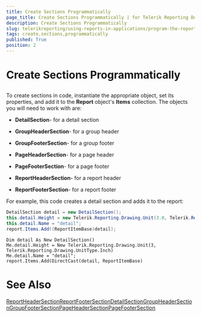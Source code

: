 ```yaml
---
title: Create Sections Programmatically
page_title: Create Sections Programmatically | for Telerik Reporting Documentation
description: Create Sections Programmatically
slug: telerikreporting/using-reports-in-applications/program-the-report-definition/create-sections-programmatically
tags: create,sections,programmatically
published: True
position: 2
---
```


# Create Sections Programmatically



## 



To create sections in code, instantiate the appropriate object, set its properties, and add it to the __Report__ object's __Items__ collection. The objects you will need to work with are:

* __DetailSection__- for a detail section

* __GroupHeaderSection__- for a group header

* __GroupFooterSection__- for a group footer

* __PageHeaderSection__- for a page header

* __PageFooterSection__- for a page footer

* __ReportHeaderSection__- for a report header

* __ReportFooterSection__- for a report footer

For example, this code creates a detail section and adds it to the report:

	
````C#
DetailSection detail = new DetailSection();
this.detail.Height = new Telerik.Reporting.Drawing.Unit(3.0, Telerik.Reporting.Drawing.UnitType.Inch);
this.detail.Name = "detail";
report.Items.Add((ReportItemBase)detail);
````



	
````VB.NET
Dim detail As New DetailSection()
Me.detail.Height = New Telerik.Reporting.Drawing.Unit(3, Telerik.Reporting.Drawing.UnitType.Inch)
Me.detail.Name = "detail";
report.Items.Add(DirectCast(detail, ReportItemBase)
````



# See Also
[ReportHeaderSection](/reporting/api/Telerik.Reporting.ReportHeaderSection)[ReportFooterSection](/reporting/api/Telerik.Reporting.ReportFooterSection)[DetailSection](/reporting/api/Telerik.Reporting.DetailSection)[GroupHeaderSection](/reporting/api/Telerik.Reporting.GroupHeaderSection)[GroupFooterSection](/reporting/api/Telerik.Reporting.GroupFooterSection)[PageHeaderSection](/reporting/api/Telerik.Reporting.PageHeaderSection)[PageFooterSection](/reporting/api/Telerik.Reporting.PageFooterSection)
